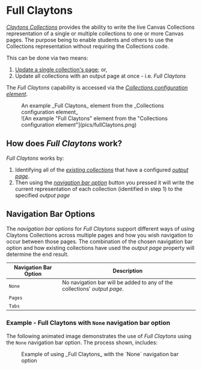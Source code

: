 # Full Claytons

[_Claytons Collections_](../representations/claytons/overview.md) provides the ability to write the live Canvas Collections representation of a single or multiple collections to one or more Canvas pages. The purpose being to enable students and others to use the Collections representation without requiring the Collections code.

This can be done via two means:

1. [Update a single collection's page](update-single-collection.md); or,
2. Update all collections with an output page at once - i.e. _Full Claytons_

The _Full Claytons_ capability is accessed via the [_Collections configuration element_](../collections/overview.md).

<figure markdown>
<figcaption>An example _Full Claytons_ element from the _Collections configuration element_</figcaption>
![An example "Full Claytons" element from the "Collections configuration element"](pics/fullClaytons.png)
</figure>

## How does _Full Claytons_ work?

_Full Claytons_ works by:

1. Identifying all of the [_existing collections_](../collections/existing-collections.md) that have a configured [_output page_](../collections/existing-collections.md#output-page).
2. Then using the [_navigation bar option_](#navigation-bar-options) button you pressed it will write the current representation of each collection (identified in step 1) to the specified _output page_

## Navigation Bar Options

The _navigation bar options_ for _Full Claytons_ support different ways of using Claytons Collections across multiple pages and how you wish navigation to occur between those pages. The combination of the chosen navigation bar option and how existing collections have used the _output page_ property will determine the end result.

| Navigation Bar Option | Description |
| --- | --- |
| `None` | No navigation bar will be added to any of the collections' _output page_. |
| `Pages` | |
| `Tabs` | |


### Example - Full Claytons with `None` navigation bar option

The following animated image demonstrates the use of _Full Claytons_ using the `None` navigation bar option. The process shown, includes:

<figure markdown>
<figcaption>Example of using _Full Claytons_ with the `None` navigation bar option</figcaption>
<sl-animated-image src="../pics/animatedNoneFullClaytons.gif" alt="Example of using 'Full Claytons' with the 'None' navigation bar option" />
</figure>









<link rel="stylesheet" href="https://cdn.jsdelivr.net/npm/@shoelace-style/shoelace@2.0.0/dist/themes/light.css" />
<script type="module" src="https://cdn.jsdelivr.net/npm/@shoelace-style/shoelace@2.0.0/dist/shoelace.js"></script>

